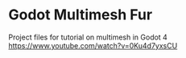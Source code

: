 # Godot Multimesh Fur
 
Project files for tutorial on multimesh in Godot 4
https://www.youtube.com/watch?v=0Ku4d7yxsCU
